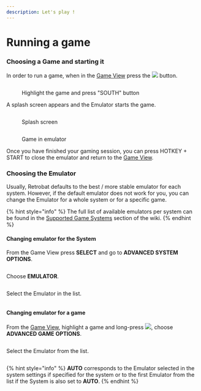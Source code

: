 ```yaml
---
description: Let's play !
---
```


# Running a game

### Choosing a Game and starting it

In order to run a game, when in the [Game View](../navigation/system-view-and-game-view.md) press the ![](<../.gitbook/assets/image (1) (2) (1).png>) button.

<div align="left">

<figure><img src="https://i.imgur.com/hJOODzs.png" alt=""><figcaption><p>Highlight the game and press "SOUTH" button</p></figcaption></figure>

</div>

A splash screen appears and the Emulator starts the game.

<div align="left">

<figure><img src="https://i.imgur.com/uwXnAc0.png" alt=""><figcaption><p>Splash screen</p></figcaption></figure>

</div>

<div align="left">

<figure><img src="https://i.imgur.com/qnYUzgA.png" alt=""><figcaption><p>Game in emulator</p></figcaption></figure>

</div>

Once you have finished your gaming session, you can press HOTKEY + START to close the emulator and return to the [Game View](../navigation/system-view-and-game-view.md#game-view).



### Choosing the Emulator

Usually, Retrobat defaults to the best / more stable emulator for each system. However, if the default emulator does not work for you, you can change the Emulator for a whole system or for a specific game.

{% hint style="info" %}
The full list of available emulators per system can be found in the [Supported Game Systems](../supported-game-systems/) section of the wiki.
{% endhint %}

#### Changing emulator for the System

From the Game View press **SELECT** and go to **ADVANCED SYSTEM OPTIONS**.

<div align="left">

<figure><img src="https://i.imgur.com/G6geY06.png" alt=""><figcaption></figcaption></figure>

</div>

Choose **EMULATOR**.

<div align="left">

<figure><img src="https://i.imgur.com/ULXh2WR.png" alt=""><figcaption></figcaption></figure>

</div>

Select the Emulator in the list.

<div align="left">

<figure><img src="https://i.imgur.com/yoEy4n7.png" alt=""><figcaption></figcaption></figure>

</div>

#### Changing emulator for a game

From the [Game View](../navigation/system-view-and-game-view.md), highlight a game and long-press ![](<../.gitbook/assets/image (1) (2) (1).png>), choose **ADVANCED GAME OPTIONS**.

<div align="left">

<figure><img src="https://i.imgur.com/QB1L9SQ.png" alt=""><figcaption></figcaption></figure>

</div>

Select the Emulator from the list.

<div align="left">

<figure><img src="https://i.imgur.com/nbO3jck.png" alt=""><figcaption></figcaption></figure>

</div>

{% hint style="info" %}
**AUTO** corresponds to the Emulator selected in the system settings if specified for the system or to the first Emulator from the list if the System is also set to **AUTO**.
{% endhint %}

